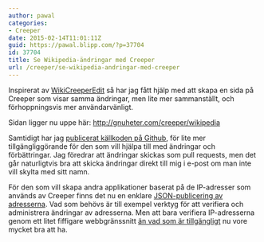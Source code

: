 ```yaml
---
author: pawal
categories:
- Creeper
date: 2015-02-14T11:01:11Z
guid: https://pawal.blipp.com/?p=37704
id: 37704
title: Se Wikipedia-ändringar med Creeper
url: /creeper/se-wikipedia-andringar-med-creeper
---
```


Inspirerat av <a href="https://twitter.com/WikiCreeperEdit">WikiCreeperEdit</a> så har jag fått hjälp med att skapa en sida på Creeper som visar samma ändringar, men lite mer sammanställt, och förhoppningsvis mer användarvänligt.

Sidan ligger nu uppe här: <a href="http://gnuheter.com/creeper/wikipedia">http://gnuheter.com/creeper/wikipedia</a>

Samtidigt har jag <a href="https://github.com/pawal/creeperwikipedia">publicerat källkoden på Github</a>, för lite mer tillgängliggörande för den som vill hjälpa till med ändringar och förbättringar. Jag föredrar att ändringar skickas som pull requests, men det går naturligtvis bra att skicka ändringar direkt till mig i e-post om man inte vill skylta med sitt namn.

För den som vill skapa andra applikationer baserat på de IP-adresser som används av Creeper finns det nu en enklare <a href="http://gnuheter.com/creeper/jsonip">JSON-publicering av adresserna</a>. Vad som behövs är till exempel verktyg för att verifiera och administrera ändringar av adresserna. Men att bara verifiera IP-adresserna genom ett litet fiffigare webbgränssnitt <a href="http://gnuheter.com/creeper/ipblock">än vad som är tillgängligt</a> nu vore mycket bra att ha.